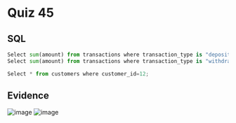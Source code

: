 # Quiz 45
## SQL
```.py
Select sum(amount) from transactions where transaction_type is "deposit" group by account_id;
Select sum(amount) from transactions where transaction_type is "withdraw" group by account_id;

Select * from customers where customer_id=12;
```
## Evidence
![image](https://user-images.githubusercontent.com/111752809/225644526-d3f223ca-e3a6-4041-b02f-40b175ab69a4.png)
![image](https://user-images.githubusercontent.com/111752809/225644712-aedc4df0-11bc-481e-944a-806bff037d05.png)



